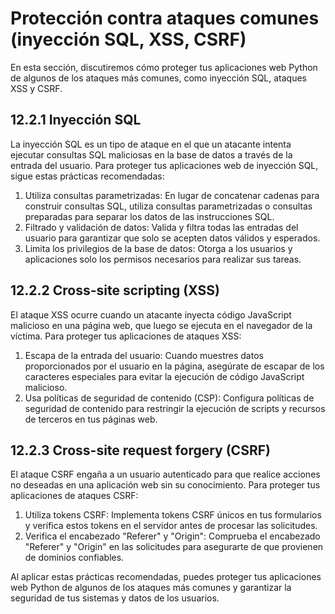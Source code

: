 # Protección contra ataques comunes (inyección SQL, XSS, CSRF)

En esta sección, discutiremos cómo proteger tus aplicaciones web Python de algunos de los ataques más comunes, como inyección SQL, ataques XSS y CSRF.

## 12.2.1 Inyección SQL

La inyección SQL es un tipo de ataque en el que un atacante intenta ejecutar consultas SQL maliciosas en la base de datos a través de la entrada del usuario. Para proteger tus aplicaciones web de inyección SQL, sigue estas prácticas recomendadas:

1. Utiliza consultas parametrizadas: En lugar de concatenar cadenas para construir consultas SQL, utiliza consultas parametrizadas o consultas preparadas para separar los datos de las instrucciones SQL.
2. Filtrado y validación de datos: Valida y filtra todas las entradas del usuario para garantizar que solo se acepten datos válidos y esperados.
3. Limita los privilegios de la base de datos: Otorga a los usuarios y aplicaciones solo los permisos necesarios para realizar sus tareas.

## 12.2.2 Cross-site scripting (XSS)

El ataque XSS ocurre cuando un atacante inyecta código JavaScript malicioso en una página web, que luego se ejecuta en el navegador de la víctima. Para proteger tus aplicaciones de ataques XSS:

1. Escapa de la entrada del usuario: Cuando muestres datos proporcionados por el usuario en la página, asegúrate de escapar de los caracteres especiales para evitar la ejecución de código JavaScript malicioso.
2. Usa políticas de seguridad de contenido (CSP): Configura políticas de seguridad de contenido para restringir la ejecución de scripts y recursos de terceros en tus páginas web.

## 12.2.3 Cross-site request forgery (CSRF)

El ataque CSRF engaña a un usuario autenticado para que realice acciones no deseadas en una aplicación web sin su conocimiento. Para proteger tus aplicaciones de ataques CSRF:

1. Utiliza tokens CSRF: Implementa tokens CSRF únicos en tus formularios y verifica estos tokens en el servidor antes de procesar las solicitudes.
2. Verifica el encabezado "Referer" y "Origin": Comprueba el encabezado "Referer" y "Origin" en las solicitudes para asegurarte de que provienen de dominios confiables.

Al aplicar estas prácticas recomendadas, puedes proteger tus aplicaciones web Python de algunos de los ataques más comunes y garantizar la seguridad de tus sistemas y datos de los usuarios.